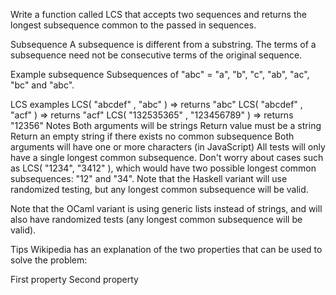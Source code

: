 Write a function called LCS that accepts two sequences and returns the longest subsequence common to the passed in sequences.

Subsequence
A subsequence is different from a substring. The terms of a subsequence need not be consecutive terms of the original sequence.

Example subsequence
Subsequences of "abc" = "a", "b", "c", "ab", "ac", "bc" and "abc".

LCS examples
LCS( "abcdef" , "abc" ) => returns "abc"
LCS( "abcdef" , "acf" ) => returns "acf"
LCS( "132535365" , "123456789" ) => returns "12356"
Notes
Both arguments will be strings
Return value must be a string
Return an empty string if there exists no common subsequence
Both arguments will have one or more characters (in JavaScript)
All tests will only have a single longest common subsequence. Don't worry about cases such as LCS( "1234", "3412" ), which would have two possible longest common subsequences: "12" and "34".
Note that the Haskell variant will use randomized testing, but any longest common subsequence will be valid.

Note that the OCaml variant is using generic lists instead of strings, and will also have randomized tests (any longest common subsequence will be valid).




Tips
Wikipedia has an explanation of the two properties that can be used to solve the problem:

First property
Second property